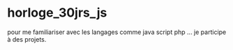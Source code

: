 # horloge_30jrs_js
pour me familiariser avec les langages comme java script php ...  je participe à des projets.
